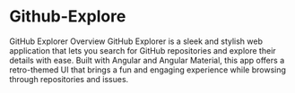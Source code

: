 # Github-Explore
GitHub Explorer  Overview GitHub Explorer is a sleek and stylish web application that lets you search for GitHub repositories and explore their details with ease. Built with Angular and Angular Material, this app offers a retro-themed UI that brings a fun and engaging experience while browsing through repositories and issues. 
